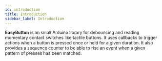 ```yaml
---
id: introduction
title: Introduction
sidebar_label: Introduction
---
```


**EasyButton** is an small Arduino library for debouncing and reading momentary contact switches like tactile buttons. It uses callbacks to trigger actions when a button is pressed once or held for a given duration. It also provides a sequence counter to be able to rise an event when a given pattern of presses has been matched.



